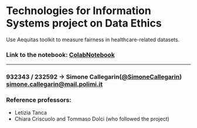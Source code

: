  # Technologies for Information Systems project on  Data Ethics
 
 Use Aequitas toolkit to measure fairness in healthcare-related datasets.
 
 ### Link to the notebook: [ColabNotebook](https://colab.research.google.com/github/SimoneCallegarin/TIS_project/blob/main/TIS%20aequitas.ipynb)
 
 ---
 
 ###  932343 / 232592 ->  Simone Callegarin([@SimoneCallegarin](https://github.com/SimoneCallegarin))<br>simone.callegarin@mail.polimi.it
 
 ### Reference professors:
 - Letizia Tanca 
 - Chiara Criscuolo and Tommaso Dolci (who followed the project)
